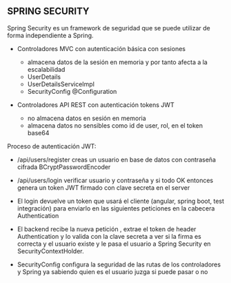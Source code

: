 

## SPRING SECURITY

Spring Security es un framework de seguridad que se puede utilizar de forma independiente a Spring.

* Controladores MVC con autenticación básica con sesiones
  * almacena datos de la sesión en memoria y por tanto afecta a la escalabilidad
  * UserDetails
  * UserDetailsServiceImpl
  * SecurityConfig @Configuration

* Controladores API REST con autenticación tokens JWT
  * no almacena datos en sesión en memoria
  * almacena datos no sensibles como id de user, rol, en el token base64

Proceso de autenticación JWT:

* /api/users/register creas un usuario en base de datos con contraseña cifrada BCryptPasswordEncoder

* /api/users/login verificar usuario y contraseña y si todo OK entonces genera un token JWT firmado con clave secreta en el server

* El login devuelve un token que usará el cliente (angular, spring boot, test integración) para enviarlo en las siguientes peticiones en la cabecera Authentication

* El backend recibe la nueva petición , extrae el token de header Authentication y lo valida con la clave secreta a ver si la firma es correcta y el usuario existe y le pasa el usuario a Spring Security en SecurityContextHolder.

* SecurityConfig configura la seguridad de las rutas de los controladores y Spring ya sabiendo quien es el usuario juzga si puede pasar o no